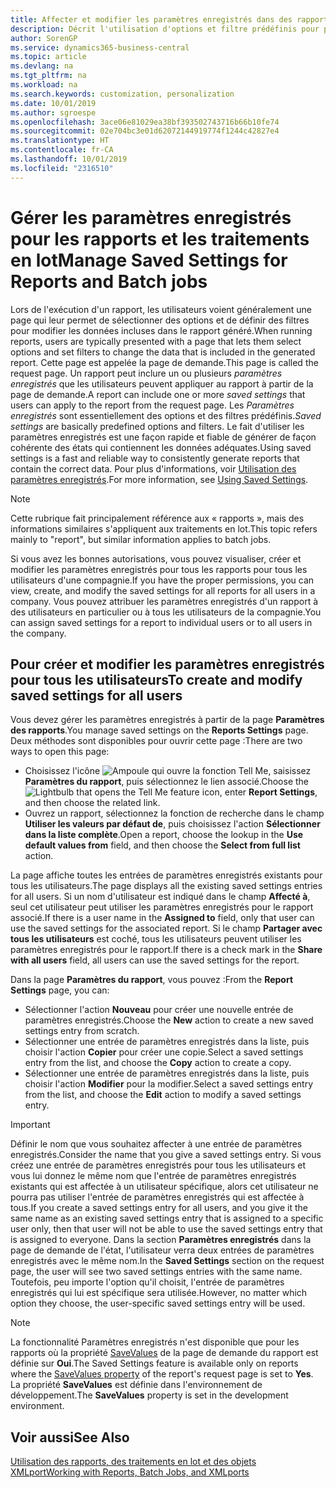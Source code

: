 ```yaml
---
title: Affecter et modifier les paramètres enregistrés dans des rapports | Microsoft Docs
description: Décrit l'utilisation d'options et filtre prédéfinis pour personnaliser un rapport et pour générer les données exactes.
author: SorenGP
ms.service: dynamics365-business-central
ms.topic: article
ms.devlang: na
ms.tgt_pltfrm: na
ms.workload: na
ms.search.keywords: customization, personalization
ms.date: 10/01/2019
ms.author: sgroespe
ms.openlocfilehash: 3ace06e81029ea38bf393502743716b66b10fe74
ms.sourcegitcommit: 02e704bc3e01d62072144919774f1244c42827e4
ms.translationtype: HT
ms.contentlocale: fr-CA
ms.lasthandoff: 10/01/2019
ms.locfileid: "2316510"
---
```

# <a name="manage-saved-settings-for-reports-and-batch-jobs"></a><span data-ttu-id="0fb7d-103">Gérer les paramètres enregistrés pour les rapports et les traitements en lot</span><span class="sxs-lookup"><span data-stu-id="0fb7d-103">Manage Saved Settings for Reports and Batch jobs</span></span>
<span data-ttu-id="0fb7d-104">Lors de l'exécution d'un rapport, les utilisateurs voient généralement une page qui leur permet de sélectionner des options et de définir des filtres pour modifier les données incluses dans le rapport généré.</span><span class="sxs-lookup"><span data-stu-id="0fb7d-104">When running reports, users are typically presented with a page that lets them select options and set filters to change the data that is included in the generated report.</span></span> <span data-ttu-id="0fb7d-105">Cette page est appelée la page de demande.</span><span class="sxs-lookup"><span data-stu-id="0fb7d-105">This page is called the request page.</span></span> <span data-ttu-id="0fb7d-106">Un rapport peut inclure un ou plusieurs *paramètres enregistrés* que les utilisateurs peuvent appliquer au rapport à partir de la page de demande.</span><span class="sxs-lookup"><span data-stu-id="0fb7d-106">A report can include one or more *saved settings* that users can apply to the report from the request page.</span></span> <span data-ttu-id="0fb7d-107">Les *Paramètres enregistrés* sont essentiellement des options et des filtres prédéfinis.</span><span class="sxs-lookup"><span data-stu-id="0fb7d-107">*Saved settings* are basically predefined options and filters.</span></span> <span data-ttu-id="0fb7d-108">Le fait d'utiliser les paramètres enregistrés est une façon rapide et fiable de générer de façon cohérente des états qui contiennent les données adéquates.</span><span class="sxs-lookup"><span data-stu-id="0fb7d-108">Using saved settings is a fast and reliable way to consistently generate reports that contain the correct data.</span></span> <span data-ttu-id="0fb7d-109">Pour plus d'informations, voir [Utilisation des paramètres enregistrés](ui-work-report.md#SavedSettings).</span><span class="sxs-lookup"><span data-stu-id="0fb7d-109">For more information, see [Using Saved Settings](ui-work-report.md#SavedSettings).</span></span>

> [!NOTE]
> <span data-ttu-id="0fb7d-110">Cette rubrique fait principalement référence aux « rapports », mais des informations similaires s'appliquent aux traitements en lot.</span><span class="sxs-lookup"><span data-stu-id="0fb7d-110">This topic refers mainly to "report", but similar information applies to batch jobs.</span></span>

<span data-ttu-id="0fb7d-111">Si vous avez les bonnes autorisations, vous pouvez visualiser, créer et modifier les paramètres enregistrés pour tous les rapports pour tous les utilisateurs d'une compagnie.</span><span class="sxs-lookup"><span data-stu-id="0fb7d-111">If you have the proper permissions, you can view, create, and modify the saved settings for all reports for all users in a company.</span></span> <span data-ttu-id="0fb7d-112">Vous pouvez attribuer les paramètres enregistrés d'un rapport à des utilisateurs en particulier ou à tous les utilisateurs de la compagnie.</span><span class="sxs-lookup"><span data-stu-id="0fb7d-112">You can assign saved settings for a report to individual users or to all users in the company.</span></span>

<!--
## Apply saved settings to a report
1. Open the report.

   The request page appears.    
2. In the **Saved Settings** section of the page, set the **Name** field  to the saved settings that you want to use.

   The **Saved Settings** section only appears if the report has been run before or if there are existing saved settings entries. The saved settings entry called **Last used options and filters** is always available. These settings are the option and filter values that were used the last time you ran the report.

-->

## <a name="to-create-and-modify-saved-settings-for-all-users"></a><span data-ttu-id="0fb7d-113">Pour créer et modifier les paramètres enregistrés pour tous les utilisateurs</span><span class="sxs-lookup"><span data-stu-id="0fb7d-113">To create and modify saved settings for all users</span></span>
<span data-ttu-id="0fb7d-114">Vous devez gérer les paramètres enregistrés à partir de la page **Paramètres des rapports**.</span><span class="sxs-lookup"><span data-stu-id="0fb7d-114">You manage saved settings on the **Reports Settings** page.</span></span> <span data-ttu-id="0fb7d-115">Deux méthodes sont disponibles pour ouvrir cette page :</span><span class="sxs-lookup"><span data-stu-id="0fb7d-115">There are two ways to open this page:</span></span>
-   <span data-ttu-id="0fb7d-116">Choisissez l'icône ![Ampoule qui ouvre la fonction Tell Me](media/ui-search/search_small.png "Dites-moi ce que vous voulez faire"), saisissez **Paramètres du rapport**, puis sélectionnez le lien associé.</span><span class="sxs-lookup"><span data-stu-id="0fb7d-116">Choose the ![Lightbulb that opens the Tell Me feature](media/ui-search/search_small.png "Tell me what you want to do") icon, enter **Report Settings**, and then choose the related link.</span></span>
-   <span data-ttu-id="0fb7d-117">Ouvrez un rapport, sélectionnez la fonction de recherche dans le champ **Utiliser les valeurs par défaut de**, puis choisissez l'action **Sélectionner dans la liste complète**.</span><span class="sxs-lookup"><span data-stu-id="0fb7d-117">Open a report, choose the lookup in the **Use default values from** field, and then choose the **Select from full list** action.</span></span>

<span data-ttu-id="0fb7d-118">La page affiche toutes les entrées de paramètres enregistrés existants pour tous les utilisateurs.</span><span class="sxs-lookup"><span data-stu-id="0fb7d-118">The page displays all the existing saved settings entries for all users.</span></span> <span data-ttu-id="0fb7d-119">Si un nom d'utilisateur est indiqué dans le champ **Affecté à**, seul cet utilisateur peut utiliser les paramètres enregistrés pour le rapport associé.</span><span class="sxs-lookup"><span data-stu-id="0fb7d-119">If there is a user name in the **Assigned to** field, only that user can use the saved settings for the associated report.</span></span> <span data-ttu-id="0fb7d-120">Si le champ **Partager avec tous les utilisateurs** est coché, tous les utilisateurs peuvent utiliser les paramètres enregistrés pour le rapport.</span><span class="sxs-lookup"><span data-stu-id="0fb7d-120">If there is a check mark in the **Share with all users** field, all users can use the saved settings for the report.</span></span>

<span data-ttu-id="0fb7d-121">Dans la page **Paramètres du rapport**, vous pouvez :</span><span class="sxs-lookup"><span data-stu-id="0fb7d-121">From the **Report Settings** page, you can:</span></span>
-   <span data-ttu-id="0fb7d-122">Sélectionner l'action **Nouveau** pour créer une nouvelle entrée de paramètres enregistrés.</span><span class="sxs-lookup"><span data-stu-id="0fb7d-122">Choose the **New** action to create a new saved settings entry from scratch.</span></span>
-   <span data-ttu-id="0fb7d-123">Sélectionner une entrée de paramètres enregistrés dans la liste, puis choisir l'action **Copier** pour créer une copie.</span><span class="sxs-lookup"><span data-stu-id="0fb7d-123">Select a saved settings entry from the list, and choose the **Copy** action to create a copy.</span></span>
-   <span data-ttu-id="0fb7d-124">Sélectionner une entrée de paramètres enregistrés dans la liste, puis choisir l'action **Modifier** pour la modifier.</span><span class="sxs-lookup"><span data-stu-id="0fb7d-124">Select a saved settings entry from the list, and choose the **Edit** action to modify a saved settings entry.</span></span>

> [!Important]
> <span data-ttu-id="0fb7d-125">Définir le nom que vous souhaitez affecter à une entrée de paramètres enregistrés.</span><span class="sxs-lookup"><span data-stu-id="0fb7d-125">Consider the name that you give a saved settings entry.</span></span> <span data-ttu-id="0fb7d-126">Si vous créez une entrée de paramètres enregistrés pour tous les utilisateurs et vous lui donnez le même nom que l'entrée de paramètres enregistrés existants qui est affectée à un utilisateur spécifique, alors cet utilisateur ne pourra pas utiliser l'entrée de paramètres enregistrés qui est affectée à tous.</span><span class="sxs-lookup"><span data-stu-id="0fb7d-126">If you create a saved settings entry for all users, and you give it the same name as an existing saved settings entry that is assigned to a specific user only, then that user will not be able to use the saved settings entry that is assigned to everyone.</span></span>  <span data-ttu-id="0fb7d-127">Dans la section **Paramètres enregistrés** dans la page de demande de l'état, l'utilisateur verra deux entrées de paramètres enregistrés avec le même nom.</span><span class="sxs-lookup"><span data-stu-id="0fb7d-127">In the **Saved Settings** section on the request page, the user will see two saved settings entries with the same name.</span></span> <span data-ttu-id="0fb7d-128">Toutefois, peu importe l'option qu'il choisit, l'entrée de paramètres enregistrés qui lui est spécifique sera utilisée.</span><span class="sxs-lookup"><span data-stu-id="0fb7d-128">However, no matter which option they choose, the user-specific saved settings entry will be used.</span></span>

> [!NOTE]
> <span data-ttu-id="0fb7d-129">La fonctionnalité Paramètres enregistrés n'est disponible que pour les rapports où la propriété [SaveValues](https://docs.microsoft.com/en-us/dynamics-nav/savevalues-property) de la page de demande du rapport est définie sur **Oui**.</span><span class="sxs-lookup"><span data-stu-id="0fb7d-129">The Saved Settings feature is available only on reports where the [SaveValues property](https://docs.microsoft.com/en-us/dynamics-nav/savevalues-property) of the report's request page is set to **Yes**.</span></span> <span data-ttu-id="0fb7d-130">La propriété **SaveValues** est définie dans l'environnement de développement.</span><span class="sxs-lookup"><span data-stu-id="0fb7d-130">The **SaveValues** property is set in the development environment.</span></span>  

## <a name="see-also"></a><span data-ttu-id="0fb7d-131">Voir aussi</span><span class="sxs-lookup"><span data-stu-id="0fb7d-131">See Also</span></span>
[<span data-ttu-id="0fb7d-132">Utilisation des rapports, des traitements en lot et des objets XMLport</span><span class="sxs-lookup"><span data-stu-id="0fb7d-132">Working with Reports, Batch Jobs, and XMLports</span></span>](ui-work-report.md)  
